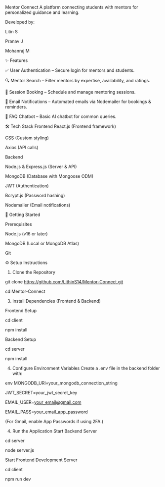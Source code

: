 Mentor Connect
A platform connecting students with mentors for personalized guidance and learning.

Developed by:

Litin S

Pranav J

Mohanraj M

✨ Features

✅ User Authentication – Secure login for mentors and students.

🔍 Mentor Search – Filter mentors by expertise, availability, and ratings.

📅 Session Booking – Schedule and manage mentoring sessions.

📧 Email Notifications – Automated emails via Nodemailer for bookings & reminders.

🤖 FAQ Chatbot – Basic AI chatbot for common queries.

🛠 Tech Stack
Frontend
React.js (Frontend framework)

CSS (Custom styling)

Axios (API calls)

Backend

Node.js & Express.js (Server & API)

MongoDB (Database with Mongoose ODM)

JWT (Authentication)

Bcrypt.js (Password hashing)

Nodemailer (Email notifications)

🚀 Getting Started

Prerequisites

Node.js (v16 or later)

MongoDB (Local or MongoDB Atlas)

Git

⚙️ Setup Instructions

1. Clone the Repository

git clone https://github.com/LithinS14/Mentor-Connect.git

cd Mentor-Connect

3. Install Dependencies (Frontend & Backend)

Frontend Setup

cd client

npm install

Backend Setup

cd  server

npm install

4. Configure Environment Variables
Create a .env file in the backend folder with:

env
MONGODB_URI=your_mongodb_connection_string

JWT_SECRET=your_jwt_secret_key

EMAIL_USER=your_email@gmail.com

EMAIL_PASS=your_email_app_password

(For Gmail, enable App Passwords if using 2FA.)

4. Run the Application
Start Backend Server

cd server

node server.js

Start Frontend Development Server

cd client

npm run dev

